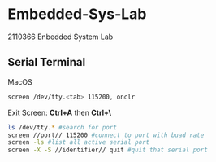 # Embedded-Sys-Lab
2110366 Enbedded System Lab


## Serial Terminal
MacOS

``` zsh
screen /dev/tty.<tab> 115200, onclr
```
Exit Screen: **Ctrl+A** then **Ctrl+\\**

```zsh
ls /dev/tty.* #search for port
screen //port// 115200 #connect to port with buad rate
screen -ls #list all active serial port
screen -X -S //identifier// quit #quit that serial port
```
